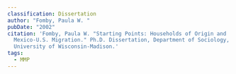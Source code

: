 ```yaml
---
classification: Dissertation
author: "Fomby, Paula W. "
pubDate: "2002"
citation: 'Fomby, Paula W. "Starting Points: Households of Origin and
  Mexico-U.S. Migration." Ph.D. Dissertation, Department of Sociology,
  University of Wisconsin-Madison.'
tags:
  - MMP
---
```

